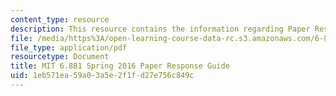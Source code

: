 ```yaml
---
content_type: resource
description: This resource contains the information regarding Paper Response Guide.
file: /media/https%3A/open-learning-course-data-rc.s3.amazonaws.com/6-881-computational-personal-genomics-making-sense-of-complete-genomes-spring-2016/1eb571ea59a03a5e2f1fd27e756c849c_MIT6_881S16_Paper_Reaction.pdf
file_type: application/pdf
resourcetype: Document
title: MIT 6.881 Spring 2016 Paper Response Guide
uid: 1eb571ea-59a0-3a5e-2f1f-d27e756c849c
---
```

